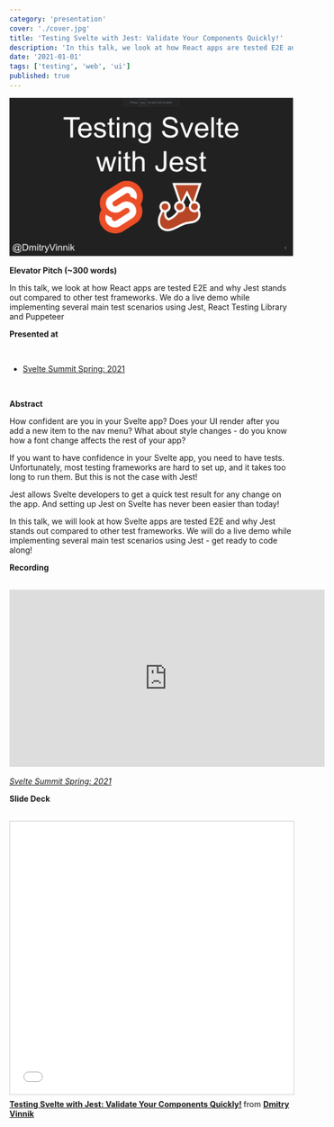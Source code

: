```yaml
---
category: 'presentation'
cover: './cover.jpg'
title: 'Testing Svelte with Jest: Validate Your Components Quickly!'
description: 'In this talk, we look at how React apps are tested E2E and why Jest stands out compared to other test frameworks.'
date: '2021-01-01'
tags: ['testing', 'web', 'ui']
published: true
---
```

![Code](./cover.jpg)

**Elevator Pitch (~300 words)**

In this talk, we look at how React apps are tested E2E and why Jest stands out compared to other test frameworks. We do a live demo while implementing several main test scenarios using Jest, React Testing Library and Puppeteer

**Presented at**

<br>

- [Svelte Summit Spring: 2021](https://dvinnik.dev/events/2021/svelte-summit-spring)

<br>

**Abstract**
 
How confident are you in your Svelte app? Does your UI render after you add a new item to the nav menu? What about style changes - do you know how a font change affects the rest of your app?

If you want to have confidence in your Svelte app, you need to have tests. Unfortunately, most testing frameworks are hard to set up, and it takes too long to run them. But this is not the case with Jest!

Jest allows Svelte developers to get a quick test result for any change on the app. And setting up Jest on Svelte has never been easier than today!

In this talk, we will look at how Svelte apps are tested E2E and why Jest stands out compared to other test frameworks. We will do a live demo while implementing several main test scenarios using Jest - get ready to code along!

**Recording**

<br>

<iframe width="560" height="315" src="https://www.youtube.com/embed/fnr9XWvjJHw?start=4194" title="YouTube video player" frameborder="0" allow="accelerometer; autoplay; clipboard-write; encrypted-media; gyroscope; picture-in-picture" allowfullscreen></iframe>

*[Svelte Summit Spring: 2021](https://dvinnik.dev/events/2021/svelte-summit-spring)*
<br>

**Slide Deck**

<br>

<iframe src="//www.slideshare.net/slideshow/embed_code/key/JsyQAVcnL9yCSK" width="595" height="485" frameborder="0" marginwidth="0" marginheight="0" scrolling="no" style="border:1px solid #CCC; border-width:1px; margin-bottom:5px; max-width: 100%;" allowfullscreen> </iframe> <div style="margin-bottom:5px"> <strong> <a href="//www.slideshare.net/DmitryVinnik1/testing-svelte-with-jest-validate-your-components-quickly" title="Testing Svelte with Jest: Validate Your Components Quickly!" target="_blank">Testing Svelte with Jest: Validate Your Components Quickly!</a> </strong> from <strong><a href="//www.slideshare.net/DmitryVinnik1" target="_blank">Dmitry Vinnik</a></strong> </div>